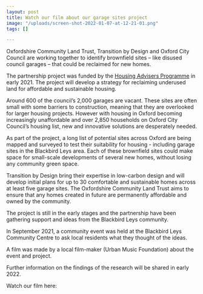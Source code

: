 ```yaml
---
layout: post
title: Watch our film about our garage sites project
image: "/uploads/screen-shot-2022-01-07-at-12-21-01.png"
tags: []

---
```

Oxfordshire Community Land Trust, Transition by Design and Oxford City Council are working together to identify brownfield sites – like disused council garages – that could be reclaimed for new homes.

The partnership project was funded by the [Housing Advisers Programme](https://www.local.gov.uk/housingadvisersprogramme) in early 2021. The project will develop a strategy for reclaiming underused land for affordable and sustainable housing.

Around 600 of the council’s 2,000 garages are vacant. These sites are often small with some barriers to construction, meaning that they are overlooked for larger housing projects. However with housing in Oxford becoming increasingly unaffordable and over 2,850 households on Oxford City Council’s housing list, new and innovative solutions are desperately needed.

As part of the project, a long list of potential sites across Oxford are being mapped and surveyed to test their suitability for housing - including garage sites in the Blackbird Leys area. Each of these brownfield sites could make space for small-scale developments of several new homes, without losing any community green space.

Transition by Design bring their expertise in low-carbon design and will develop initial plans for up to 30 comfortable and sustainable homes across at least five garage sites. The Oxfordshire Community Land Trust aims to ensure that any homes created in future are permanently affordable and owned by the community.

The project is still in the early stages and the partnership have been gathering support and ideas from the Blackbird Leys community.

In September 2021, a community event was held at the Blackbird Leys Community Centre to ask local residents what they thought of the ideas.

A film was made by a local film-maker (Urban Music Foundation) about the event and project.

Further information on the findings of the research will be shared in early 2022.

Watch our film here: